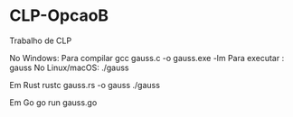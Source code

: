 # CLP-OpcaoB
Trabalho de CLP


No Windows:
Para compilar
gcc gauss.c -o gauss.exe -lm
Para executar :
gauss
No Linux/macOS:
./gauss

Em Rust
rustc gauss.rs -o gauss
./gauss

Em Go
go run gauss.go
